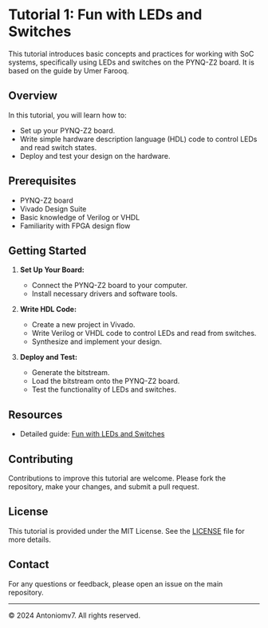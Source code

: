 # Tutorial 1: Fun with LEDs and Switches

This tutorial introduces basic concepts and practices for working with SoC systems, specifically using LEDs and switches on the PYNQ-Z2 board. It is based on the guide by Umer Farooq.

## Overview

In this tutorial, you will learn how to:
- Set up your PYNQ-Z2 board.
- Write simple hardware description language (HDL) code to control LEDs and read switch states.
- Deploy and test your design on the hardware.

## Prerequisites

- PYNQ-Z2 board
- Vivado Design Suite
- Basic knowledge of Verilog or VHDL
- Familiarity with FPGA design flow

## Getting Started

1. **Set Up Your Board:**
   - Connect the PYNQ-Z2 board to your computer.
   - Install necessary drivers and software tools.

2. **Write HDL Code:**
   - Create a new project in Vivado.
   - Write Verilog or VHDL code to control LEDs and read from switches.
   - Synthesize and implement your design.

3. **Deploy and Test:**
   - Generate the bitstream.
   - Load the bitstream onto the PYNQ-Z2 board.
   - Test the functionality of LEDs and switches.

## Resources

- Detailed guide: [Fun with LEDs and Switches](https://blog.umer-farooq.com/a-pynq-z2-guide-for-absolute-dummies-part-i-fun-with-leds-and-switches-47dd76abf9a9)

## Contributing

Contributions to improve this tutorial are welcome. Please fork the repository, make your changes, and submit a pull request.

## License

This tutorial is provided under the MIT License. See the [LICENSE](../../LICENSE) file for more details.

## Contact

For any questions or feedback, please open an issue on the main repository.

---

© 2024 Antoniomv7. All rights reserved.
